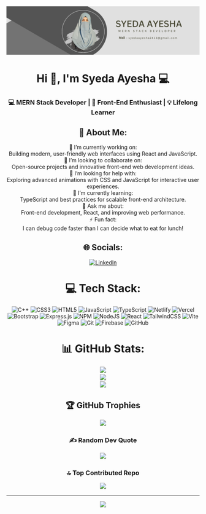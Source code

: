 <img src = "Green and White Minimalist Business Profile with Photo Profile LinkedIn Banner (2).png" alt = "Syeda Ayesha" />
<h1 align="center">Hi 👋, I'm Syeda Ayesha 💻</h1>
  <h3 align="center">💻 MERN Stack Developer | 🚀 Front-End Enthusiast | 💡 Lifelong Learner</h3>
<div align = "center">
  
## 💫 About Me:
🎯 I’m currently working on:<br>          Building modern, user-friendly web interfaces using React and JavaScript.<br>🤝 I’m looking to collaborate on:<br>         Open-source projects and innovative front-end web development ideas.<br>💛 I’m looking for help with:<br>         Exploring advanced animations with CSS and JavaScript for interactive user experiences.<br>🌱 I’m currently learning:<br>         TypeScript and best practices for scalable front-end architecture.<br>💬 Ask me about:<br>         Front-end development, React, and improving web performance.<br>⚡ Fun fact:<br>         I can debug code faster than I can decide what to eat for lunch!


## 🌐 Socials:
[![LinkedIn](https://img.shields.io/badge/LinkedIn-%230077B5.svg?logo=linkedin&logoColor=white)](https://linkedin.com/in/syeda-ayesha-78b736276) 

# 💻 Tech Stack:
![C++](https://img.shields.io/badge/c++-%2300599C.svg?style=for-the-badge&logo=c%2B%2B&logoColor=white) ![CSS3](https://img.shields.io/badge/css3-%231572B6.svg?style=for-the-badge&logo=css3&logoColor=white) ![HTML5](https://img.shields.io/badge/html5-%23E34F26.svg?style=for-the-badge&logo=html5&logoColor=white) ![JavaScript](https://img.shields.io/badge/javascript-%23323330.svg?style=for-the-badge&logo=javascript&logoColor=%23F7DF1E) ![TypeScript](https://img.shields.io/badge/typescript-%23007ACC.svg?style=for-the-badge&logo=typescript&logoColor=white) ![Netlify](https://img.shields.io/badge/netlify-%23000000.svg?style=for-the-badge&logo=netlify&logoColor=#00C7B7) ![Vercel](https://img.shields.io/badge/vercel-%23000000.svg?style=for-the-badge&logo=vercel&logoColor=white) ![Bootstrap](https://img.shields.io/badge/bootstrap-%238511FA.svg?style=for-the-badge&logo=bootstrap&logoColor=white) ![Express.js](https://img.shields.io/badge/express.js-%23404d59.svg?style=for-the-badge&logo=express&logoColor=%2361DAFB) ![NPM](https://img.shields.io/badge/NPM-%23CB3837.svg?style=for-the-badge&logo=npm&logoColor=white) ![NodeJS](https://img.shields.io/badge/node.js-6DA55F?style=for-the-badge&logo=node.js&logoColor=white) ![React](https://img.shields.io/badge/react-%2320232a.svg?style=for-the-badge&logo=react&logoColor=%2361DAFB) ![TailwindCSS](https://img.shields.io/badge/tailwindcss-%2338B2AC.svg?style=for-the-badge&logo=tailwind-css&logoColor=white) ![Vite](https://img.shields.io/badge/vite-%23646CFF.svg?style=for-the-badge&logo=vite&logoColor=white) ![Figma](https://img.shields.io/badge/figma-%23F24E1E.svg?style=for-the-badge&logo=figma&logoColor=white) ![Git](https://img.shields.io/badge/git-%23F05033.svg?style=for-the-badge&logo=git&logoColor=white) ![Firebase](https://img.shields.io/badge/firebase-%23039BE5.svg?style=for-the-badge&logo=firebase) ![GitHub](https://img.shields.io/badge/github-%23121011.svg?style=for-the-badge&logo=github&logoColor=white)
# 📊 GitHub Stats:
![](https://github-readme-stats.vercel.app/api?username=Syedaa-Ayesha&theme=radical&hide_border=false&include_all_commits=true&count_private=true)<br/>
![](https://github-readme-streak-stats.herokuapp.com/?user=Syedaa-Ayesha&theme=radical&hide_border=false)<br/>
![](https://github-readme-stats.vercel.app/api/top-langs/?username=Syedaa-Ayesha&theme=radical&hide_border=false&include_all_commits=true&count_private=true&layout=compact)

## 🏆 GitHub Trophies
![](https://github-profile-trophy.vercel.app/?username=Syedaa-Ayesha&theme=radical&no-frame=false&no-bg=false&margin-w=4)

### ✍️ Random Dev Quote
![](https://quotes-github-readme.vercel.app/api?type=horizontal&theme=radical)

### 🔝 Top Contributed Repo
![](https://github-contributor-stats.vercel.app/api?username=Syedaa-Ayesha&limit=5&theme=radical&combine_all_yearly_contributions=true)

---
[![](https://visitcount.itsvg.in/api?id=Syedaa-Ayesha&icon=5&color=1)](https://visitcount.itsvg.in)
</div>
<!-- Proudly created with GPRM ( https://gprm.itsvg.in ) -->
